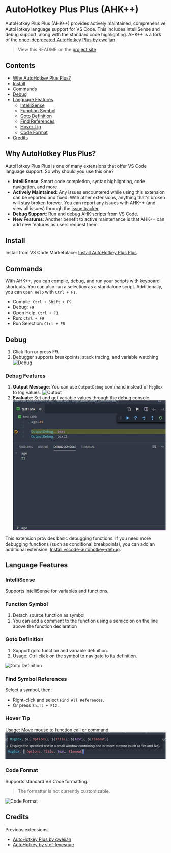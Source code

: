 # AutoHotkey Plus Plus (AHK++)

AutoHotkey Plus Plus (AHK++) provides actively maintained, comprehensive AutoHotkey language support for VS Code. This includes IntelliSense and debug support, along with the standard code highlighting. AHK++ is a fork of the [once-deprecated AutoHotkey Plus by cweijan](https://github.com/AutoHotkey-Plus/vscode-autohotkey/commit/e87f12774692d4c0d792650c099e6071dc17b069).

> View this README on the [project site](https://github.com/mark-wiemer/vscode-autohotkey-plus-plus#readme)

## Contents

-   [Why AutoHotkey Plus Plus?](#why-autohotkey-plus-plus)
-   [Install](#install)
-   [Commands](#commands)
-   [Debug](#debug)
-   [Language Features](#language-features)
    -   [IntelliSense](#intellisense)
    -   [Function Symbol](#function-symbol)
    -   [Goto Definition](#goto-definition)
    -   [Find References](#find-symbol-references)
    -   [Hover Tip](#hover-tip)
    -   [Code Format](#code-format)
-   [Credits](#credits)

## Why AutoHotkey Plus Plus?

AutoHotkey Plus Plus is one of many extensions that offer VS Code language support. So why should you use this one?

-   **IntelliSense**: Smart code completion, syntax highlighting, code navigation, and more.
-   **Actively Maintained**: Any issues encountered while using this extension can be reported and fixed. With other extensions, anything that's broken will stay broken forever. You can report any issues with AHK++ (and view all issues) through the [issue tracker](https://github.com/mark-wiemer/vscode-autohotkey-plus-plus/issues)
-   **Debug Support**: Run and debug AHK scripts from VS Code.
-   **New Features**: Another benefit to active maintenance is that AHK++ can add new features as users request them.

## Install

Install from VS Code Marketplace: [Install AutoHotkey Plus Plus](https://marketplace.visualstudio.com/items?itemName=mark-wiemer.vscode-autohotkey-plus-plus).

## Commands

With AHK++, you can compile, debug, and run your scripts with keyboard shortcuts. You can also run a selection as a standalone script. Additionally, you can `Open Help` with `Ctrl + F1`.

-   Compile: `Ctrl + Shift + F9`
-   Debug: `F9`
-   Open Help: `Ctrl + F1`
-   Run: `Ctrl + F9`
-   Run Selection: `Ctrl + F8`

## Debug

1. Click Run or press F9.
2. Debugger supports breakpoints, stack tracing, and variable watching
   ![Debug](image/debug.gif)

### Debug Features

1. **Output Message**: You can use `OutputDebug` command instead of `MsgBox` to log values.
   ![Output](image/output.jpg)
2. **Evaluate**: Set and get variable values through the debug console.
   ![Evaluate](image/evalute.jpg)

This extension provides basic debugging functions. If you need more debugging functions (such as conditional breakpoints), you can add an additional extension: [Install vscode-autohotkey-debug](https://marketplace.visualstudio.com/items?itemName=zero-plusplus.vscode-autohotkey-debug).

## Language Features

### IntelliSense

Supports IntelliSense for variables and functions.

### Function Symbol

1. Detach source function as symbol
2. You can add a comment to the function using a semicolon on the line above the function declaration

### Goto Definition

1. Support goto function and variable definition.
2. Usage: Ctrl-click on the symbol to navigate to its definition.

![Goto Definition](image/gotoDefinition.jpg)

### Find Symbol References

Select a symbol, then:

-   Right-click and select `Find All References`.
-   Or press `Shift + F12`.

### Hover Tip

Usage: Move mouse to function call or command.
![Hover](image/hover.png)

### Code Format

Supports standard VS Code formatting.

> The formatter is not currently customizable.

![Code Format](image/codeFormat.jpg)

## Credits

Previous extensions:

-   [AutoHotkey Plus by cweijan](https://github.com/cweijan/vscode-autohotkey)
-   [AutoHotkey by stef-levesque](https://github.com/stef-levesque/vscode-autohotkey)
